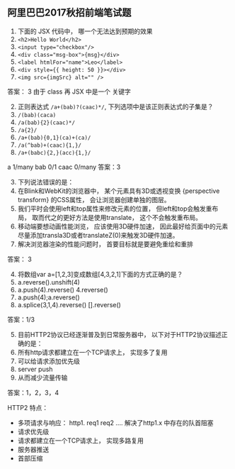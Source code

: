 ## 阿里巴巴2017秋招前端笔试题
1. 下面的 JSX 代码中， 哪一个无法达到预期的效果
  1. `<h2>Hello World</h2>`
  2. `<input type="checkbox"/>`
  3. `<div class="msg-box">{msg}</div>`
  4. `<label htmlFor="name">Leo</label>`
  5. `<div style={{ height: 50 }}></div>`
  6. `<img src={imgSrc} alt="" />`

  答案： 3 由于 class 再 JSX 中是一个 关键字

2. 正则表达式 `/a+(bab)?(caac)*/`, 下列选项中是该正则表达式的子集是？
  1. `/(bab)(caca)`
  2. `/a(bab){2}(caac)*/`
  3. `/a{2}/`
  4. `/a+(bab){0,1}(ca)+(ca)/`
  5. `/a(^bab)+(caac){1,}/`
  6. `/a+(babc){2,}(acc){1,}/`

  a 1/many
  bab 0/1
  caac 0/many
  答案：3

3. 下列说法错误的是：
  1. 在Blink和WebKit的浏览器中， 某个元素具有3D或透视变换 {perspective transform} 的CSS属性， 会让浏览器创建单独的图层。
  2. 我们平时会使用left和top属性来修改元素的位置， 但left和top会触发重布局， 取而代之的更好方法是使用translate， 这个不会触发重布局。
  3. 移动端要想动画性能浏览， 应该使用3D硬件加速， 因此最好给页面中的元素尽量添加transla3D或者translateZ(0)来触发3D硬件加速。
  4. 解决浏览器渲染的性能问题时， 首要目标就是要避免重绘和重排

  答案： 3

4. 将数组var a=[1,2,3]变成数组[4,3,2,1]下面的方式正确的是？
  1. a.reverse().unshift(4)
  2. a.push(4).reverse() 4.reverse()
  3. a.push(4);a.reverse()
  4. a.splice(3,1,4).reverse() [].reverse()

  答案：1/3

5. 目前HTTP2协议已经逐渐普及到日常服务器中， 以下对于HTTP2协议描述正确的是：
  1. 所有http请求都建立在一个TCP请求上， 实现多了复用
  2. 可以给请求添加优先级
  3. server push
  4. 从而减少流量传输

  答案：1，2，3，4

  HTTP2 特点：
  - 多项请求与响应： http1. req1 req2 .... 解决了http1.x 中存在的队首阻塞
  - 请求优先级
  - 请求都建立在一个TCP请求上， 实现多路复用
  - 服务器推送
  - 首部压缩
